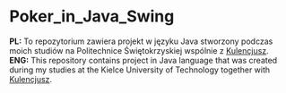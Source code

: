 # Poker_in_Java_Swing
<b>PL:</b> To repozytorium zawiera projekt w języku Java stworzony podczas moich studiów na Politechnice Świętokrzyskiej wspólnie z <a href="https://github.com/Kulencjusz">Kulencjusz</a>.<br/> 
<b>ENG:</b> This repository contains project in Java language that was created during my studies at the Kielce University of Technology together with <a href="https://github.com/Kulencjusz">Kulencjusz</a>.<br/>
